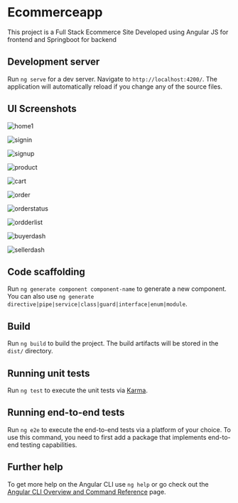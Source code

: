 # Ecommerceapp

This project is a Full Stack Ecommerce Site Developed using Angular JS for frontend and Springboot for backend

## Development server

Run `ng serve` for a dev server. Navigate to `http://localhost:4200/`. The application will automatically reload if you change any of the source files.
## UI Screenshots

![home1](https://github.com/Ayush2233/EcommerceFrontend/assets/91687009/8373a211-d536-41de-872a-fc9f11857eee)

![signin](https://github.com/Ayush2233/EcommerceFrontend/assets/91687009/5d04c53e-09b2-4cac-b4b1-250a2eb876b0)

![signup](https://github.com/Ayush2233/EcommerceFrontend/assets/91687009/7e9e0dc6-7545-451f-b6aa-f1bed73d12b1)

![product](https://github.com/Ayush2233/EcommerceFrontend/assets/91687009/d79bfc31-3524-4ffd-a4fa-7c5b9c1609ea)

![cart](https://github.com/Ayush2233/EcommerceFrontend/assets/91687009/0e411def-711b-4f37-a172-4dbbabe42d21)

![order](https://github.com/Ayush2233/EcommerceFrontend/assets/91687009/97526588-05b2-4119-9e15-653e5766e049)

![orderstatus](https://github.com/Ayush2233/EcommerceFrontend/assets/91687009/4edc6a8e-924a-4147-abf6-b0734a7e1a0a)

![ordderlist](https://github.com/Ayush2233/EcommerceFrontend/assets/91687009/83be3c81-58ec-4a60-b5ed-37b13a968ae5)

![buyerdash](https://github.com/Ayush2233/EcommerceFrontend/assets/91687009/1afb0e87-e7ca-4977-a90c-7093220a0643)

![sellerdash](https://github.com/Ayush2233/EcommerceFrontend/assets/91687009/f07f48dd-2bf8-428b-8fb2-4763e8d8fd4d)


## Code scaffolding

Run `ng generate component component-name` to generate a new component. You can also use `ng generate directive|pipe|service|class|guard|interface|enum|module`.











## Build

Run `ng build` to build the project. The build artifacts will be stored in the `dist/` directory.

## Running unit tests

Run `ng test` to execute the unit tests via [Karma](https://karma-runner.github.io).

## Running end-to-end tests

Run `ng e2e` to execute the end-to-end tests via a platform of your choice. To use this command, you need to first add a package that implements end-to-end testing capabilities.

## Further help

To get more help on the Angular CLI use `ng help` or go check out the [Angular CLI Overview and Command Reference](https://angular.io/cli) page.
